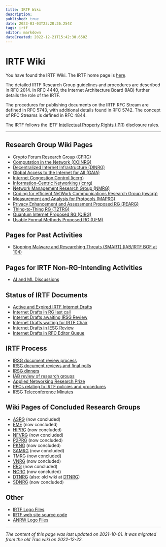 ```yaml
---
title: IRTF Wiki
description: 
published: true
date: 2023-03-03T23:20:26.254Z
tags: irtf
editor: markdown
dateCreated: 2022-12-21T15:42:30.650Z
---
```


# IRTF Wiki
You have found the IRTF Wiki. The IRTF home page is [here](http://irtf.org).
 
The detailed IRTF Research Group guidelines and procedures are described in RFC 2014. In RFC 4440, the Internet Architecture Board (IAB) further details the role of the IRTF.

The procedures for publishing documents on the IRTF RFC Stream are defined in RFC 5743, with additional details found in RFC 5742. The concept of RFC Streams is defined in RFC 4844. 

The IRTF follows the IETF [Intellectual Property Rights (IPR)](http://irtf.org/policies/ipr) disclosure rules.

------

## Research Group Wiki Pages 

 * [Crypto Forum Research Group (CFRG)](/group/cfrg)
 * [Computation in the Network (COINRG)](/group/coinrg)
 * [Decentralized Internet Infrastructure (DINRG)](/group/dinrg)
 * [Global Access to the Internet for All (GAIA)](/group/gaia)
 * [Internet Congestion Control (iccrg)](group/iccrg)
 * [Information-Centric Networking (icnrg)](/group/icnrg)
 * [Network Management Research Group (NMRG)](/group/nmrg)
 * [Coding for efficient NetWork Communications Research Group (nwcrg)](/group/nwcrg)
 * [Measurement and Analysis for Protocols (MAPRG)](/group/maprg) 
 * [Privacy Enhancement and Assessment Proposed RG (PEARG)](/group/pearg)
 * [Thing-to-Thing RG (T2TRG)](https://github.com/t2trg)
 * [Quantum Internet Proposed RG (QIRG)](/group/qirg)
 * [Usable Formal Methods Proposed RG (UFM)](/group/ufm)

## Pages for Past Activities 
 * [Stopping Malware and Researching Threats (SMART) (IAB/IRTF BOF at 104)]( )


## Pages for IRTF Non-RG-Intending Activities 
 * [AI and ML Discussions]()

## Status of IRTF Documents 

* [Active and Expired IRTF Internet Drafts](https://datatracker.ietf.org/doc/search?name=&sort=&activedrafts=on&by=irtfstate&irtfstate=56)
* [Internet Drafts in RG last call](https://datatracker.ietf.org/doc/search?name=&sort=&activedrafts=on&by=irtfstate&irtfstate=58)
* [Internet Drafts awaiting IRSG Review](https://datatracker.ietf.org/doc/search?name=&sort=&activedrafts=on&by=irtfstate&irtfstate=61)
* [Internet Drafts waiting for IRTF Chair](https://datatracker.ietf.org/doc/search?name=&sort=&activedrafts=on&by=irtfstate&irtfstate=60)
* [Internet Drafts in IESG Review](https://datatracker.ietf.org/doc/search?name=&sort=&activedrafts=on&by=irtfstate&irtfstate=63)
* [Internet Drafts in RFC Editor Queue](https://datatracker.ietf.org/doc/search?name=&sort=&activedrafts=on&by=irtfstate&irtfstate=64)

## IRTF Process 

 * [IRSG document review process](/group/irtf/documentreviewprocess)
 * [IRSG document reviews and final polls](/group/irtf/reviewsandpolls)
 * [IRSG dinners](/group/irtf/dinners)
 * [IAB review of research groups](/group/irtf/iabreviewofRG)
 * [Applied Networking Research Prize](/group/irtf/anrp)
 * [RFCs relating to IRTF policies and procedures](http://irtf.org/policies/)
 * [IRSG Teleconference Minutes](/group/irtf/irsgminutes/)


## Wiki Pages of Concluded Research Groups 

 * [ASRG](http://wiki.asrg.sp.am) (now concluded)
 * [EME](/group/eme) (now concluded)
 * [HIPRG](/group/hiprg) (now concluded)
 * [NFVRG](/group/nfvrg) (now concluded)
 * [P2PRG](/group/p2prg) (now concluded)
 * [PKNG](/group/pkng) (now concluded)
 * [SAMRG](/group/samrg) (now concluded)
 * [TMRG](/group/tmrg) (now concluded)
 * [VNRG](/group/vnrg)  (now concluded)
 * [RRG](/group/rrg) (now concluded)
 * [NCRG](http://networkcomplexity.org/) (now concluded)
 * [DTNRG](https://sites.google.com/site/dtnresgroup/home) (also: old wiki at [DTNRG](http://www.dtnrg.org/))
 * [SDNRG](/group/sdnrg) (now concluded)


## Other 

 * [IRTF Logo Files](https://irtf.org/policies/logo.html)
 * [IRTF web site source code]()
 * [ANRW Logo Files]()
 

---

*The content of this page was last updated on 2021-10-01. It was migrated from the old Trac wiki on 2022-12-22.*